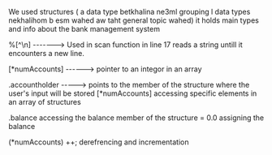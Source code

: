 We used structures ( a data type betkhalina ne3ml grouping l data types nekhalihom b esm wahed aw taht general topic wahed) it holds main types and info about the bank management system

%[^\n]  -------> Used in scan function in line 17
   reads a string untill it encounters a new line. 

   [*numAccounts] ------> pointer to an integor in an array

   .accountholder -----> points to the member of the structure where the user's
                         input will be stored 
 [*numAccounts]
 accessing specific elements in an array of structures 

.balance 
accessing the balance member of the structure 
= 0.0 
assigning the balance 

(*numAccounts) ++; 
derefrencing and incrementation 
